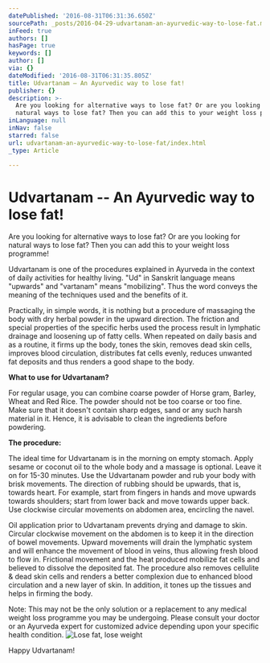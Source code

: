 ```yaml
---
datePublished: '2016-08-31T06:31:36.650Z'
sourcePath: _posts/2016-04-29-udvartanam-an-ayurvedic-way-to-lose-fat.md
inFeed: true
authors: []
hasPage: true
keywords: []
author: []
via: {}
dateModified: '2016-08-31T06:31:35.805Z'
title: Udvartanam – An Ayurvedic way to lose fat!
publisher: {}
description: >-
  Are you looking for alternative ways to lose fat? Or are you looking for
  natural ways to lose fat? Then you can add this to your weight loss programme!
inLanguage: null
inNav: false
starred: false
url: udvartanam-an-ayurvedic-way-to-lose-fat/index.html
_type: Article

---
```

# Udvartanam -- An Ayurvedic way to lose fat!

Are you looking for alternative ways to lose fat? Or are you looking for natural ways to lose fat? Then you can add this to your weight loss programme!

Udvartanam is one of the procedures explained in Ayurveda in the context of daily activities for healthy living. "Ud" in Sanskrit language means "upwards" and "vartanam" means "mobilizing". Thus the word conveys the meaning of the techniques used and the benefits of it.

Practically, in simple words, it is nothing but a procedure of massaging the body with dry herbal powder in the upward direction. The friction and special properties of the specific herbs used the process result in lymphatic drainage and loosening up of fatty cells. When repeated on daily basis and as a routine, it firms up the body, tones the skin, removes dead skin cells, improves blood circulation, distributes fat cells evenly, reduces unwanted fat deposits and thus renders a good shape to the body.

**What to use for Udvartanam?**

For regular usage, you can combine coarse powder of Horse gram, Barley, Wheat and Red Rice. The powder should not be too coarse or too fine. Make sure that it doesn't contain sharp edges, sand or any such harsh material in it. Hence, it is advisable to clean the ingredients before powdering.

**The procedure:**

The ideal time for Udvartanam is in the morning on empty stomach. Apply sesame or coconut oil to the whole body and a massage is optional. Leave it on for 15-30 minutes. Use the Udvartanam powder and rub your body with brisk movements. The direction of rubbing should be upwards, that is, towards heart. For example, start from fingers in hands and move upwards towards shoulders; start from lower back and move towards upper back. Use clockwise circular movements on abdomen area, encircling the navel.

Oil application prior to Udvartanam prevents drying and damage to skin. Circular clockwise movement on the abdomen is to keep it in the direction of bowel movements. Upward movements will drain the lymphatic system and will enhance the movement of blood in veins, thus allowing fresh blood to flow in. Frictional movement and the heat produced mobilize fat cells and believed to dissolve the deposited fat. The procedure also removes cellulite & dead skin cells and renders a better complexion due to enhanced blood circulation and a new layer of skin. In addition, it tones up the tissues and helps in firming the body.

Note: This may not be the only solution or a replacement to any medical weight loss programme you may be undergoing. Please consult your doctor or an Ayurveda expert for customized advice depending upon your specific health condition.
![Lose fat, lose weight](https://the-grid-user-content.s3-us-west-2.amazonaws.com/65da92d1-49c0-40b8-a6e3-cbbb5fc15840.jpg)

Happy Udvartanam!